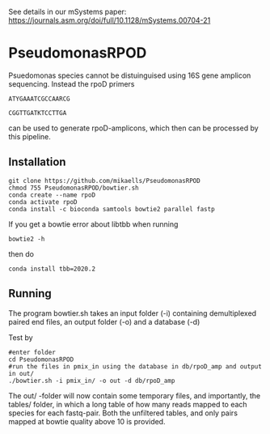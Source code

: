 See details in our mSystems paper: https://journals.asm.org/doi/full/10.1128/mSystems.00704-21 

# PseudomonasRPOD

Psuedomonas species cannot be distuinguised using 16S gene amplicon sequencing. Instead the rpoD primers 

    ATYGAAATCGCCAARCG	

    CGGTTGATKTCCTTGA	

can be used to generate rpoD-amplicons, which then can be processed by this pipeline.

## Installation

    git clone https://github.com/mikaells/PseudomonasRPOD
    chmod 755 PseudomonasRPOD/bowtier.sh
    conda create --name rpoD
    conda activate rpoD
    conda install -c bioconda samtools bowtie2 parallel fastp

If you get a bowtie error about libtbb when running

    bowtie2 -h

then do

    conda install tbb=2020.2


## Running

The program bowtier.sh takes an input folder (-i) containing demultiplexed paired end files, an output folder (-o) and a database (-d) 

Test by

    #enter folder
    cd PseudomonasRPOD
    #run the files in pmix_in using the database in db/rpoD_amp and output in out/
    ./bowtier.sh -i pmix_in/ -o out -d db/rpoD_amp

The out/ -folder will now contain some temporary files, and importantly, the tables/ folder, in which a long table of how many reads mapped to each species for each fastq-pair.
Both the unfiltered tables, and only pairs mapped at bowtie quality above 10 is provided.
